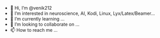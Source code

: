 - 👋 Hi, I’m @venik212
- 👀 I’m interested in neuroscience, AI, Kodi, Linux, Lyx/Latex/Beamer...
- 🌱 I’m currently learning ...
- 💞️ I’m looking to collaborate on ...
- 📫 How to reach me ...

<!---
venik212/venik212 is a ✨ special ✨ repository because its `README.md` (this file) appears on your GitHub profile.
You can click the Preview link to take a look at your changes.
--->
